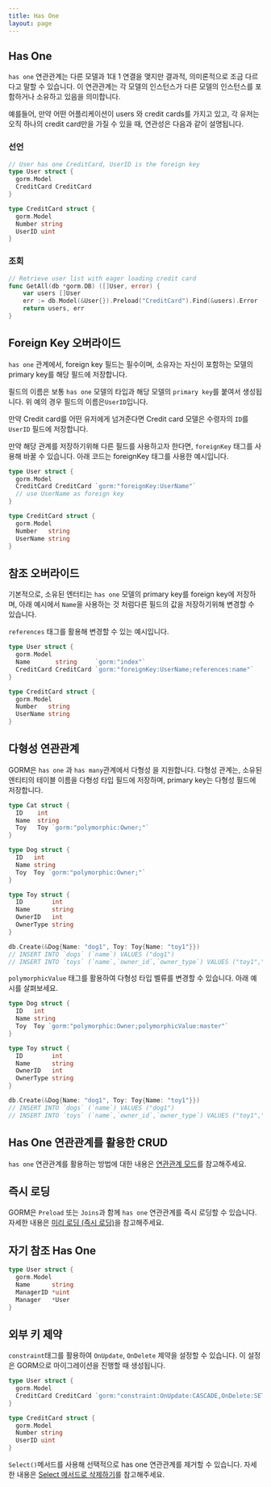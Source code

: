 ```yaml
---
title: Has One
layout: page
---
```


## Has One

`has one` 연관관계는 다른 모델과 1대 1 연결을 맺지만 결과적, 의미론적으로 조금 다르다고 말할 수 있습니다. 이 연관관계는 각 모델의 인스턴스가 다른 모델의 인스턴스를 포함하거나 소유하고 있음을 의미합니다.

예를들어, 만약 어떤 어플리케이션이 users 와 credit cards를 가지고 있고, 각 유저는 오직 하나의 credit card만을 가질 수 있을 때, 연관성은 다음과 같이 설명됩니다.

### 선언
```go
// User has one CreditCard, UserID is the foreign key
type User struct {
  gorm.Model
  CreditCard CreditCard
}

type CreditCard struct {
  gorm.Model
  Number string
  UserID uint
}
```

### 조회
```go
// Retrieve user list with eager loading credit card
func GetAll(db *gorm.DB) ([]User, error) {
    var users []User
    err := db.Model(&User{}).Preload("CreditCard").Find(&users).Error
    return users, err
}
```

## Foreign Key 오버라이드

`has one` 관계에서, foreign key 필드는 필수이며, 소유자는 자신이 포함하는 모델의 primary key를 해당 필드에 저장합니다.

필드의 이름은 보통 `has one`  모델의 타입과  해당 모델의  `primary key`를 붙여서 생성됩니다. 위 예의 경우 필드의 이름은`UserID`입니다.

만약 Credit card를 어떤 유저에게 넘겨준다면 Credit card 모델은 수령자의 `ID`를  `UserID` 필드에 저장합니다.

만약 해당 관계를 저장하기위해 다른 필드를 사용하고자 한다면,  `foreignKey` 태그를 사용해 바꿀 수 있습니다. 아래 코드는 foreignKey 태그를 사용한 예시입니다.

```go
type User struct {
  gorm.Model
  CreditCard CreditCard `gorm:"foreignKey:UserName"`
  // use UserName as foreign key
}

type CreditCard struct {
  gorm.Model
  Number   string
  UserName string
}
```

## 참조 오버라이드

기본적으로, 소유된 엔터티는 `has one` 모델의 primary key를 foreign key에 저장하며, 아래 예시에서 `Name`을 사용하는 것 처럼다른 필드의 값을 저장하기위해 변경할 수 있습니다.

`references` 태그를 활용해 변경할 수 있는 예시입니다.

```go
type User struct {
  gorm.Model
  Name       string     `gorm:"index"`
  CreditCard CreditCard `gorm:"foreignKey:UserName;references:name"`
}

type CreditCard struct {
  gorm.Model
  Number   string
  UserName string
}
```

## 다형성 연관관계

GORM은  `has one` 과 `has many`관계에서 다형성 을 지원합니다. 다형성 관계는, 소유된 엔티티의 테이블 이름을 다형성 타입 필드에 저장하며, primary key는 다형성 필드에 저장합니다.

```go
type Cat struct {
  ID    int
  Name  string
  Toy   Toy `gorm:"polymorphic:Owner;"`
}

type Dog struct {
  ID   int
  Name string
  Toy  Toy `gorm:"polymorphic:Owner;"`
}

type Toy struct {
  ID        int
  Name      string
  OwnerID   int
  OwnerType string
}

db.Create(&Dog{Name: "dog1", Toy: Toy{Name: "toy1"}})
// INSERT INTO `dogs` (`name`) VALUES ("dog1")
// INSERT INTO `toys` (`name`,`owner_id`,`owner_type`) VALUES ("toy1","1","dogs")
```

`polymorphicValue` 태그를 활용하여 다형성 타입 벨류를 변경할 수 있습니다. 아래 예시를 살펴보세요.

```go
type Dog struct {
  ID   int
  Name string
  Toy  Toy `gorm:"polymorphic:Owner;polymorphicValue:master"`
}

type Toy struct {
  ID        int
  Name      string
  OwnerID   int
  OwnerType string
}

db.Create(&Dog{Name: "dog1", Toy: Toy{Name: "toy1"}})
// INSERT INTO `dogs` (`name`) VALUES ("dog1")
// INSERT INTO `toys` (`name`,`owner_id`,`owner_type`) VALUES ("toy1","1","master")
```

## Has One 연관관계를 활용한 CRUD

`has one` 연관관계를 활용하는 방법에 대한 내용은 [연관관계 모드](associations.html#Association-Mode)를 참고해주세요.

## 즉시 로딩

GORM은 `Preload` 또는 `Joins`과 함께 `has one` 연관관계를 즉시 로딩할 수 있습니다. 자세한 내용은  [미리 로딩 (즉시 로딩)](preload.html)을 참고해주세요.

## 자기 참조 Has One

```go
type User struct {
  gorm.Model
  Name      string
  ManagerID *uint
  Manager   *User
}
```

## 외부 키 제약

`constraint`태그를 활용하여 `OnUpdate`, `OnDelete` 제약을 설정할 수 있습니다. 이 설정은 GORM으로 마이그레이션을 진행할 때 생성됩니다.

```go
type User struct {
  gorm.Model
  CreditCard CreditCard `gorm:"constraint:OnUpdate:CASCADE,OnDelete:SET NULL;"`
}

type CreditCard struct {
  gorm.Model
  Number string
  UserID uint
}
```

`Select()`메서드를 사용해 선택적으로 has one 연관관계를 제거할 수 있습니다. 자세한 내용은 [Select 메서드로 삭제하기](associations.html#delete_with_select)를 참고해주세요.
